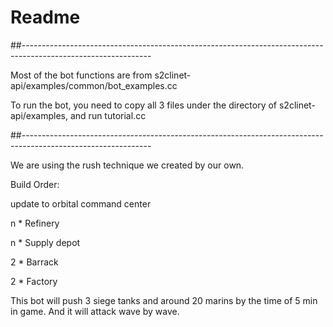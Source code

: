 # Readme
##--------------------------------------------------------------------------------------------------------------

Most of the bot functions are from s2clinet-api/examples/common/bot_examples.cc

To run the bot, you need to copy all 3 files under the directory of s2clinet-api/examples, and run tutorial.cc

##--------------------------------------------------------------------------------------------------------------

We are using the rush technique we created by our own. 

Build Order:

update to orbital command center

n * Refinery

n * Supply depot

2 * Barrack

2 * Factory

This bot will push 3 siege tanks and around 20 marins by the time of 5 min in game. And it will attack wave by wave.
